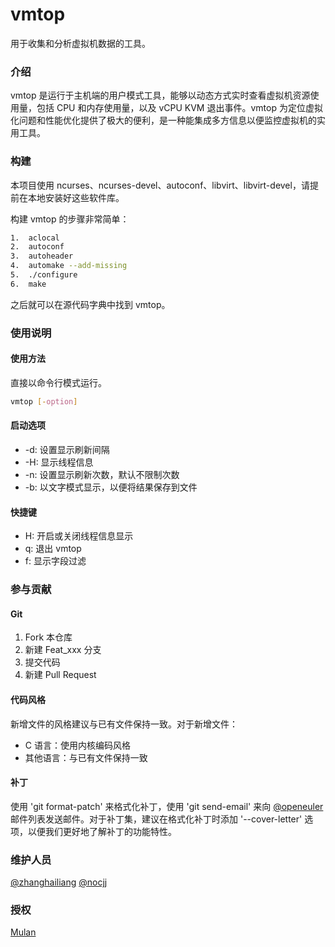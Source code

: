 # vmtop

用于收集和分析虚拟机数据的工具。

### 介绍

vmtop 是运行于主机端的用户模式工具，能够以动态方式实时查看虚拟机资源使用量，包括 CPU 和内存使用量，以及 vCPU KVM 退出事件。vmtop 为定位虚拟化问题和性能优化提供了极大的便利，是一种能集成多方信息以便监控虚拟机的实用工具。

### 构建

本项目使用 ncurses、ncurses-devel、autoconf、libvirt、libvirt-devel，请提前在本地安装好这些软件库。

构建 vmtop 的步骤非常简单：

```sh
1.  aclocal
2.  autoconf
3.  autoheader
4.  automake --add-missing
5.  ./configure
6.  make
```

之后就可以在源代码字典中找到 vmtop。

### 使用说明

#### 使用方法

直接以命令行模式运行。

```sh
vmtop [-option]
```

#### 启动选项

- -d: 设置显示刷新间隔
- -H: 显示线程信息
- -n: 设置显示刷新次数，默认不限制次数
- -b: 以文字模式显示，以便将结果保存到文件

#### 快捷键

- H: 开启或关闭线程信息显示
- q: 退出 vmtop
- f: 显示字段过滤


### 参与贡献

#### Git

1.  Fork 本仓库
2.  新建 Feat_xxx 分支
3.  提交代码
4.  新建 Pull Request

#### 代码风格

新增文件的风格建议与已有文件保持一致。对于新增文件：

- C 语言：使用内核编码风格
- 其他语言：与已有文件保持一致

#### 补丁

使用 'git format-patch' 来格式化补丁，使用 'git send-email' 来向 [@openeuler](virt@openeuler.org) 邮件列表发送邮件。对于补丁集，建议在格式化补丁时添加 '--cover-letter' 选项，以便我们更好地了解补丁的功能特性。

### 维护人员

[@zhanghailiang](https://gitee.com/zhanghailiang_luckyh)
[@nocjj](https://gitee.com/nocjj)

### 授权

[Mulan](License/LICENSE)